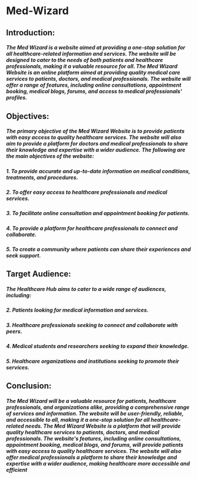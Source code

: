 # Med-Wizard

## Introduction:

##### The Med Wizard is a website aimed at providing a one-stop solution for all healthcare-related information and services. The website will be designed to cater to the needs of both patients and healthcare professionals, making it a valuable resource for all. The Med Wizard Website is an online platform aimed at providing quality medical care services to patients, doctors, and medical professionals. The website will offer a range of features, including online consultations, appointment booking, medical blogs, forums, and access to medical professionals' profiles.

## Objectives:

##### The primary objective of the Med Wizard Website is to provide patients with easy access to quality healthcare services. The website will also aim to provide a platform for doctors and medical professionals to share their knowledge and expertise with a wider audience. The following are the main objectives of the website:

##### 1.	To provide accurate and up-to-date information on medical conditions, treatments, and procedures.
##### 2.	To offer easy access to healthcare professionals and medical services.
##### 3.	To facilitate online consultation and appointment booking for patients.
##### 4.	To provide a platform for healthcare professionals to connect and collaborate.
##### 5.	To create a community where patients can share their experiences and seek support.

## Target Audience:
##### The Healthcare Hub aims to cater to a wide range of audiences, including:
##### 2.	Patients looking for medical information and services.
##### 3.	Healthcare professionals seeking to connect and collaborate with peers.
##### 4.	Medical students and researchers seeking to expand their knowledge.
##### 5.	Healthcare organizations and institutions seeking to promote their services.

## Conclusion:
##### The Med Wizard will be a valuable resource for patients, healthcare professionals, and organizations alike, providing a comprehensive range of services and information. The website will be user-friendly, reliable, and accessible to all, making it a one-stop solution for all healthcare-related needs. The Med Wizard Website is a platform that will provide quality healthcare services to patients, doctors, and medical professionals. The website's features, including online consultations, appointment booking, medical blogs, and forums, will provide patients with easy access to quality healthcare services. The website will also offer medical professionals a platform to share their knowledge and expertise with a wider audience, making healthcare more accessible and efficient
